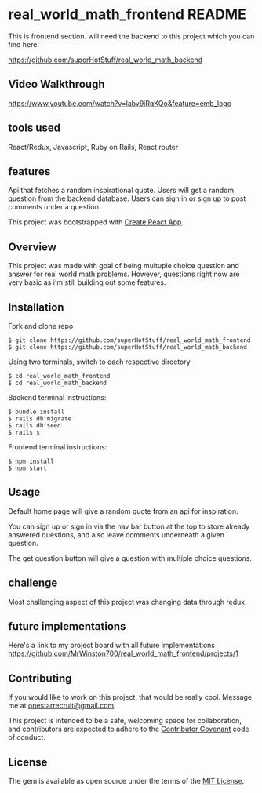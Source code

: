 # real_world_math_frontend README

This is frontend section. will need the backend to this project which you can find here: 

https://github.com/superHotStuff/real_world_math_backend

## Video Walkthrough

https://www.youtube.com/watch?v=labv9iRqKQo&feature=emb_logo

## tools used

React/Redux, Javascript, Ruby on Rails, React router

## features

Api that fetches a random inspirational quote.
Users will get a random question from the backend database.
Users can sign in or sign up to post comments under a question.

This project was bootstrapped with [Create React App](https://github.com/facebook/create-react-app). 

## Overview

This project was made with goal of being multuple choice question and answer for real world math problems. However, questions right now are very basic as i'm still building out some features.

## Installation

Fork and clone repo

    $ git clone https://github.com/superHotStuff/real_world_math_frontend
    $ git clone https://github.com/superHotStuff/real_world_math_backend

Using two terminals, switch to each respective directory

    $ cd real_world_math_frontend
    $ cd real_world_math_backend

Backend terminal instructions: 

    $ bundle install
    $ rails db:migrate
    $ rails db:seed
    $ rails s

Frontend terminal instructions: 
    
    $ npm install
    $ npm start

## Usage

Default home page will give a random quote from an api for inspiration.

You can sign up or sign in via the nav bar button at the top to store already answered questions, and also leave comments underneath a given question.

The get question button will give a question with multiple choice questions.

## challenge

Most challenging aspect of this project was changing data through redux.

## future implementations

Here's a link to my project board with all future implementations https://github.com/MrWinston700/real_world_math_frontend/projects/1

## Contributing

If you would like to work on this project, that would be really cool. Message me at onestarrecruit@gmail.com.

This project is intended to be a safe, welcoming space for collaboration, and contributors are expected to adhere to the [Contributor Covenant](http://contributor-covenant.org) code of conduct.

## License

The gem is available as open source under the terms of the [MIT License](https://opensource.org/licenses/MIT).
